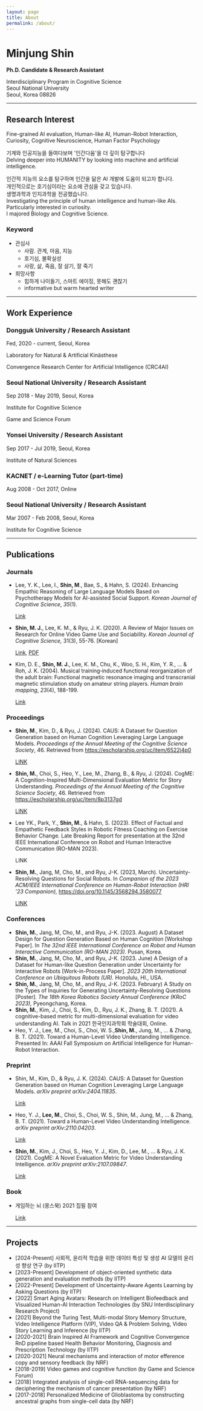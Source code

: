 ```yaml
---
layout: page
title: About
permalink: /about/
---
```

# Minjung Shin

**Ph.D. Candidate & Research Assistant**

Interdisciplinary Program in Cognitive Science  
Seoul National University  
Seoul, Korea 08826

---
## **Research Interest**

Fine-grained AI evaluation,  Human-like AI, Human-Robot Interaction, Curiosity, Cognitive Neuroscience, Human Factor Psychology

기계와 인공지능을 들여다보며 '인간다움'을 더 깊이 탐구합니다  
Delving deeper into HUMANITY by looking into machine and artificial intelligence. 

인간적 지능의 요소를 탐구하며 인간을 닮은 AI 개발에 도움이 되고자 합니다.  
개인적으로는 호기심이라는 요소에 관심을 갖고 있습니다.  
생명과학과 인지과학을 전공했습니다.    
Investigating the principle of human intelligence and human-like AIs.  
Particularly interested in curiosity.  
I majored Biology and Cognitive Science.  

### Keyword

- 관심사
    - 사람. 관계, 마음, 지능
    - 호기심, 불확실성
    - 사랑, 삶, 죽음, 잘 살기, 잘 죽기
- 희망사항
    - 힙하게 나이들기, 스마트 에이징, 못해도 괜찮기
    - informative but warm hearted writer

---

## **Work Experience**

### **Dongguk University /** Research Assistant

Fed, 2020 - current, Seoul, Korea

Laboratory for Natural & Artificial Kinästhese

Convergence Research Center for Artificial Intelligence (CRC4AI)

### **Seoul National University /** Research Assistant

Sep 2018 - May 2019, Seoul, Korea

Institute for Cognitive Science

Game and Science Forum

### **Yonsei University /** Research Assistant

Sep 2017 - Jul 2019, Seoul, Korea

Institute of Natural Sciences

### **KACNET /** e-Learning Tutor (part-time)

Aug 2008 - Oct 2017, Online

### **Seoul National University /** Research Assistant

Mar 2007 - Feb 2008, Seoul, Korea

Institute for Cognitive Science

---

## Publications

### Journals

- Lee, Y. K., Lee, I., **Shin, M**., Bae, S., & Hahn, S. (2024). Enhancing Empathic Reasoning of Large Language Models Based on Psychotherapy Models for AI-assisted Social Support. *Korean Journal of Cognitive Science*, *35*(1).
    
    [Link](https://www.kci.go.kr/kciportal/ci/sereArticleSearch/ciSereArtiView.kci?sereArticleSearchBean.artiId=ART003065686)
    
- **Shin, M. J.**, Lee, K. M., & Ryu, J. K. (2020). A Review of Major Issues on Research for Online Video Game Use and Sociability. *Korean Journal of Cognitive Science,* 31(3), 55-76. [Korean]
    
    [Link](https://www.kci.go.kr/kciportal/ci/sereArticleSearch/ciSereArtiView.kci?sereArticleSearchBean.artiId=ART002633903), [PDF](https://www.koreascience.or.kr/article/JAKO202029565214035.pdf)
    
- Kim, D. E., **Shin, M. J.**, Lee, K. M., Chu, K., Woo, S. H., Kim, Y. R., ... & Roh, J. K. (2004). Musical training‐induced functional reorganization of the adult brain: Functional magnetic resonance imaging and transcranial magnetic stimulation study on amateur string players. *Human brain mapping*, *23*(4), 188-199.
    
    [Link](https://onlinelibrary.wiley.com/doi/abs/10.1002/hbm.20058) 
    
### Proceedings

- **Shin, M**., Kim, D., & Ryu, J. (2024). CAUS: A Dataset for Question Generation based on Human Cognition Leveraging Large Language Models. *Proceedings of the Annual Meeting of the Cognitive Science Society*, 46. Retrieved from https://escholarship.org/uc/item/6522j4p0
    
    [LINK](https://escholarship.org/uc/item/8p3137gd)
    
- **Shin, M.**, Choi, S., Heo, Y., Lee, M., Zhang, B., & Ryu, J. (2024). CogME: A Cognition-Inspired Multi-Dimensional Evaluation Metric for Story Understanding. *Proceedings of the Annual Meeting of the Cognitive Science Society*, 46. Retrieved from https://escholarship.org/uc/item/8p3137gd
    
    [LINK](https://escholarship.org/uc/item/8p3137gd)
    
- Lee YK., Park, Y., **Shin, M.**, & Hahn, S. (2023). Effect of Factual and Empathetic Feedback Styles in Robotic Fitness Coaching on Exercise Behavior Change. Late Breaking Report for presentation at the 32nd IEEE International Conference on Robot and Human Interactive Communication (RO-MAN 2023).
    
    LINK 
    
- **Shin, M.**, Jang, M, Cho, M., and Ryu, J-K. (2023, March). Uncertainty-Resolving Questions for Social Robots. In *Companion of the 2023 ACM/IEEE International Conference on Human-Robot Interaction (HRI ’23 Companion),* https://doi.org/10.1145/3568294.3580077
    
    [LINK](https://doi.org/10.1145/3568294.3580077)     

### Conferences

- **Shin, M.**, Jang, M, Cho, M., and Ryu, J-K. (2023. August) A Dataset Design for Question Generation Based on Human Cognition [Workshop Paper]. In *The 32nd IEEE International Conference on Robot and Human Interactive Communication (RO-MAN 2023).* Pusan, Korea.
- **Shin, M.**, Jang, M, Cho, M., and Ryu, J-K. (2023. June) A Design of a Dataset for Human-like Question Generation under Uncertainty for Interactive Robots [Work-in-Process Paper]. *2023 20th International Conference on Ubiquitous Robots (UR).* Honolulu, HI., USA.
- **Shin, M.**, Jang, M, Cho, M., and Ryu, J-K. (2023. February) A Study on the Types of Inquiries for Generating Uncertainty-Resolving Questions [Poster]. *The 18th Korea Robotics Society Annual Conference (KRoC 2023),* Pyeongchang, Korea.
- **Shin, M.**, Kim, J., Choi, S., Kim, D., Ryu, J. K., Zhang, B. T. (2021). A cognitive-based metric for multi-dimensional evaluation for video understanding AI. Talk in 2021 한국인지과학회 학술대회, Online.
- Heo, Y. J., Lee, M., Choi, S., Choi, W. S.,**Shin, M.**, Jung, M., ... & Zhang, B. T. (2021). Toward a Human-Level Video Understanding Intelligence. Presented In: AAAI Fall Symposium on Artificial Intelligence for Human-Robot Interaction.

### Preprint

- Shin, M., Kim, D., & Ryu, J. K. (2024). CAUS: A Dataset for Question Generation based on Human Cognition Leveraging Large Language Models. *arXiv preprint arXiv:2404.11835*.
    
    [Link](https://arxiv.org/abs/2404.11835)
    
- Heo, Y. J., **Lee, M.**, Choi, S., Choi, W. S., Shin, M., Jung, M., ... & Zhang, B. T. (2021). Toward a Human-Level Video Understanding Intelligence. *arXiv preprint arXiv:2110.04203*.
    
    [Link](https://arxiv.org/abs/2110.04203)
    
- **Shin, M.**, Kim, J., Choi, S., Heo, Y. J., Kim, D., Lee, M., ... & Ryu, J. K. (2021). CogME: A Novel Evaluation Metric for Video Understanding Intelligence. *arXiv preprint arXiv:2107.09847*.
    
    [Link](https://arxiv.org/abs/2107.09847)
    

### Book

- 게임하는 뇌 (몽스북) 2021 집필 참여
    
    [Link](http://www.kyobobook.co.kr/product/detailViewKor.laf?mallGb=KOR&ejkGb=KOR&barcode=9791191401066)
    

---

## Projects

- [2024-Present] 사회적, 윤리적 학습을 위한 데이터 특성 및 생성 AI 모델의 윤리성 향상 연구 (by IITP)
- [2023-Present] Development of object-oriented synthetic data generation and evaluation methods (by IITP)
- [2022-Present] Development of Uncertainty-Aware Agents Learning by Asking Questions (by IITP)
- [2022] Smart Aging Avatars: Research on Intelligent Biofeedback and Visualized Human-AI Interaction Technologies (by SNU Interdisciplinary Research Project)
- [2021] Beyond the Turing Test, Multi-modal Story Memory Structure, Video Intelligence Platform (VIP), Video QA & Problem Solving, Video Story Learning and Inference (by IITP)
- [2020-2021] Brain Inspired AI Framework and Cognitive Convergence RnD pipeline based Health Behavior Monitoring, Diagnosis and Prescription Technology (by IITP)
- [2020-2021] Neural mechanisms and interaction of motor efference copy and sensory feedback (by NRF)
- [2018-2019] Video games and cognitive function (by Game and Science Forum)
- [2018] Integrated analysis of single-cell RNA-sequencing data for deciphering the mechanism of cancer presentation (by NRF)
- [2017-2018] Personalized Medicine of Glioblastoma by constructing ancestral graphs from single-cell data (by NRF)